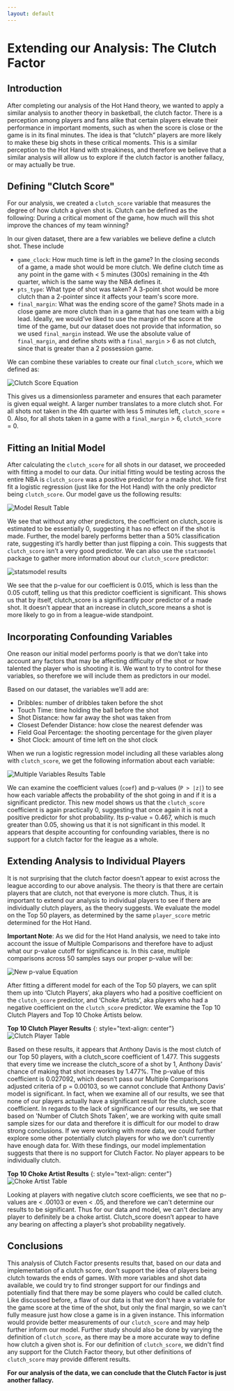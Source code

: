 ```yaml
---
layout: default
---
```


# Extending our Analysis: The Clutch Factor

## Introduction 
After completing our analysis of the Hot Hand theory, we wanted to apply a similar analysis to another theory in basketball, the clutch factor. There is a perception among players and fans alike that certain players elevate their performance in important moments, such as when the score is close or the game is in its final minutes. The idea is that “clutch” players are more likely to make these big shots in these critical moments. This is a similar perception to the Hot Hand with streakiness, and therefore we believe that a similar analysis will allow us to explore if the clutch factor is another fallacy, or may actually be true. 

## Defining "Clutch Score"
For our analysis, we created a `clutch_score` variable that measures the degree of how clutch a given shot is. Clutch can be defined as the following: During a critical moment of the game, how much will this shot improve the chances of my team winning?

In our given dataset, there are a few variables we believe define a clutch shot. These include
* `game_clock`: How much time is left in the game? In the closing seconds of a game, a made shot would be more clutch. We define clutch time as any point in the game with < 5 minutes (300s) remaining in the 4th quarter, which is the same way the NBA defines it.
* `pts_type`: What type of shot was taken? A 3-point shot would be more clutch than a 2-pointer since it affects your team's score more.
* `final_margin`: What was the ending score of the game? Shots made in a close game are more clutch than in a game that has one team with a big lead. Ideally, we would've liked to use the margin of the score at the time of the game, but our dataset does not provide that information, so we used `final_margin` instead. We use the absolute value of `final_margin`, and define shots with a `final_margin` > 6 as not clutch, since that is greater than a 2 possession game.

We can combine these variables to create our final `clutch_score`, which we defined as:

![Clutch Score Equation](https://github.com/kylekwong/cs109-hot-hand/blob/master/website%20reports/ClutchFactorWriteup_images/image001.png?raw=true)

This gives us a dimensionless parameter and ensures that each parameter is given equal weight. A larger number translates to a more clutch shot. For all shots not taken in the 4th quarter with less 5 minutes left, `clutch_score` = 0. Also, for all shots taken in a game with a `final_margin` > 6, `clutch_score` = 0.

## Fitting an Initial Model
After calculating the `clutch_score` for all shots in our dataset, we proceeded with fitting a model to our data. Our initial fitting would be testing across the entire NBA is `clutch_score` was a positive predictor for a made shot. We first fit a logistic regression (just like for the Hot Hand) with the only predictor being `clutch_score`. Our model gave us the following results:

![Model Result Table](https://github.com/kylekwong/cs109-hot-hand/blob/master/website%20reports/ClutchFactorWriteup_images/image002.png?raw=true)

We see that without any other predictors, the coefficient on clutch_score is estimated to be essentially 0, suggesting it has no effect on if the shot is made. Further, the model barely performs better than a 50% classification rate, suggesting it’s hardly better than just flipping a coin. This suggests that `clutch_score` isn’t a very good predictor. We can also use the `statsmodel` package to gather more information about our `clutch_score` predictor:

![statsmodel results](https://github.com/kylekwong/cs109-hot-hand/blob/master/website%20reports/ClutchFactorWriteup_images/image004.png?raw=true)

We see that the p-value for our coefficient is 0.015, which is less than the 0.05 cutoff, telling us that this predictor coefficient is significant. This shows us that by itself, clutch_score is a significantly poor predictor of a made shot. It doesn’t appear that an increase in clutch_score means a shot is more likely to go in from a league-wide standpoint.

## Incorporating Confounding Variables
One reason our initial model performs poorly is that we don’t take into account any factors that may be affecting difficulty of the shot or how talented the player who is shooting it is. We want to try to control for these variables, so therefore we will include them as predictors in our model. 

Based on our dataset, the variables we’ll add are:
* Dribbles: number of dribbles taken before the shot
* Touch Time:  time holding the ball before the shot
* Shot Distance: how far away the shot was taken from
* Closest Defender Distance: how close the nearest defender was
* Field Goal Percentage: the shooting percentage for the given player
* Shot Clock: amount of time left on the shot clock

When we run a logistic regression model including all these variables along with `clutch_score`, we get the following information about each variable:

![Multiple Variables Results Table](https://github.com/kylekwong/cs109-hot-hand/blob/master/website%20reports/ClutchFactorWriteup_images/image005.png?raw=true)

We can examine the coefficient values (`coef`) and p-values (`P > |z|`) to see how each variable affects the probability of the shot going in and if it is a significant predictor. This new model shows us that the `clutch_score` coefficient is again practically 0, suggesting that once again it is not a positive predictor for shot probability. Its p-value = 0.467, which is much greater than 0.05, showing us that it is not significant in this model. It appears that despite accounting for confounding variables, there is no support for a clutch factor for the league as a whole.

## Extending Analysis to Individual Players
It is not surprising that the clutch factor doesn't appear to exist across the league according to our above analysis. The theory is that there are certain players that are clutch, not that everyone is more clutch. Thus, it is important to extend our analysis to individual players to see if there are individually clutch players, as the theory suggests. We evaluate the model on the Top 50 players, as determined by the same `player_score` metric determined for the Hot Hand. 

**Important Note**: As we did for the Hot Hand analysis, we need to take into account the issue of Multiple Comparisons and therefore have to adjust what our p-value cutoff for significance is. In this case, multiple comparisons across 50 samples says our proper p-value will be:

![New p-value Equation](https://github.com/kylekwong/cs109-hot-hand/blob/master/website%20reports/ClutchFactorWriteup_images/image006.png?raw=true)

After fitting a different model for each of the Top 50 players, we can split them up into ‘Clutch Players’, aka players who had a positive coefficient on the `clutch_score` predictor, and ‘Choke Artists’, aka players who had a negative coefficient on the `clutch_score` predictor. We examine the Top 10 Clutch Players and Top 10 Choke Artists below. 

**Top 10 Clutch Player Results**
{: style="text-align: center"}
![Clutch Player Table](https://github.com/kylekwong/cs109-hot-hand/blob/master/website%20reports/ClutchFactorWriteup_images/image007.png?raw=true)

Based on these results, it appears that Anthony Davis is the most clutch of our Top 50 players, with a clutch_score coefficient of 1.477. This suggests that every time we increase the clutch_score of a shot by 1, Anthony Davis’ chance of making that shot increases by 1.477%. The p-value of this coefficient is 0.027092, which doesn’t pass our Multiple Comparisons adjusted criteria of p = 0.00103, so we cannot conclude that Anthony Davis’ model is significant. In fact, when we examine all of our results, we see that none of our players actually have a significant result for the clutch_score coefficient.
In regards to the lack of significance of our results, we see that based on 'Number of Clutch Shots Taken', we are working with quite small sample sizes for our data and therefore it is difficult for our model to draw strong conclusions. If we were working with more data, we could further explore some other potentially clutch players for who we don't currently have enough data for.
With these findings, our model implementation suggests that there is no support for Clutch Factor. No player appears to be individually clutch.

**Top 10 Choke Artist Results**
{: style="text-align: center"}
![Choke Artist Table](https://github.com/kylekwong/cs109-hot-hand/blob/master/website%20reports/ClutchFactorWriteup_images/image008.png?raw=true)

Looking at players with negative clutch score coefficients, we see that no p-values are < .00103 or even < .05, and therefore we can't determine our results to be significant. Thus for our data and model, we can't declare any player to definitely be a choke artist. Clutch_score doesn’t appear to have any bearing on affecting a player’s shot probability negatively. 
 
## Conclusions
This analysis of Clutch Factor presents results that, based on our data and implementation of a clutch score, don't support the idea of players being clutch towards the ends of games. With more variables and shot data available, we could try to find stronger support for our findings and potentially find that there may be some players who could be called clutch. Like discussed before, a flaw of our data is that we don't have a variable for the game score at the time of the shot, but only the final margin, so we can't fully measure just how close a game is in a given instance. This information would provide better measurements of our `clutch_score` and may help further inform our model. Further study should also be done by varying the definition of `clutch_score`, as there may be a more accurate way to define how clutch a given shot is. For our definition of `clutch_score`, we didn't find any support for the Clutch Factor theory, but other definitions of `clutch_score` may provide different results. 

**For our analysis of the data, we can conclude that the Clutch Factor is just another fallacy.**
